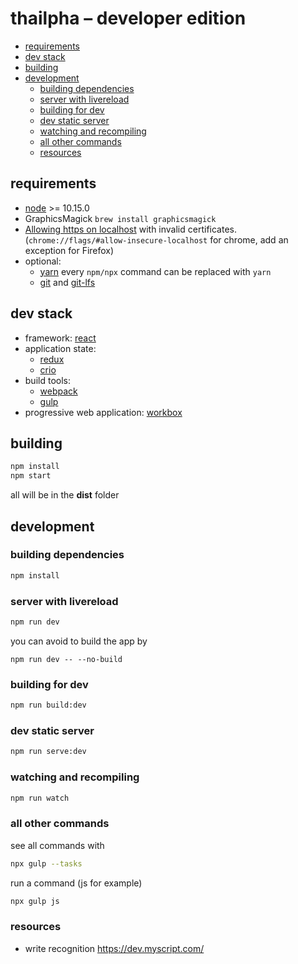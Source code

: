 # thailpha – developer edition

<!-- START doctoc generated TOC please keep comment here to allow auto update -->
<!-- DON'T EDIT THIS SECTION, INSTEAD RE-RUN doctoc TO UPDATE -->


- [requirements](#requirements)
- [dev stack](#dev-stack)
- [building](#building)
- [development](#development)
  - [building dependencies](#building-dependencies)
  - [server with livereload](#server-with-livereload)
  - [building for dev](#building-for-dev)
  - [dev static server](#dev-static-server)
  - [watching and recompiling](#watching-and-recompiling)
  - [all other commands](#all-other-commands)
  - [resources](#resources)

<!-- END doctoc generated TOC please keep comment here to allow auto update -->

## requirements

- [node](http://nodejs.org/download/) >= 10.15.0
- GraphicsMagick `brew install graphicsmagick`
- [Allowing https on localhost](https://improveandrepeat.com/2016/09/allowing-self-signed-certificates-on-localhost-with-chrome-and-firefox/) with invalid certificates. (`chrome://flags/#allow-insecure-localhost` for chrome, add an exception for Firefox)
- optional: 
  - [yarn](https://yarnpkg.com/en/) every `npm/npx` command can be replaced with `yarn`
  - [git](https://git-scm.com/) and [git-lfs](https://git-lfs.github.com/)


## dev stack

- framework: [react](https://reactjs.org/)
- application state:
  - [redux](https://redux.js.org/)
  - [crio](https://github.com/planttheidea/crio)
- build tools:
  - [webpack](https://webpack.js.org/)
  - [gulp](https://gulpjs.com/)
- progressive web application: [workbox](https://developers.google.com/web/tools/workbox/)


## building

```sh
npm install
npm start
```

all will be in the **dist** folder

## development

### building dependencies

```sh
npm install
```

### server with livereload


```sh
npm run dev
```

you can avoid to build the app by

```
npm run dev -- --no-build
```

### building for dev

```sh
npm run build:dev
```

### dev static server

```sh
npm run serve:dev
```

### watching and recompiling

```sh
npm run watch
```

### all other commands

see all commands with 

```sh
npx gulp --tasks
```

run a command (js for example)

```sh
npx gulp js
```

### resources

- write recognition https://dev.myscript.com/
